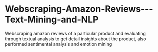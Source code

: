 # Webscraping-Amazon-Reviews---Text-Mining-and-NLP
Webscraping amazon reviews of a particular product and evaluating through textual analysis to get detail insights about the product, also performed sentimental analysis and  emotion mining
